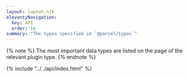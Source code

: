 ```yaml
---
layout: layout.njk
eleventyNavigation:
  key: API
  order: 14
summary: "The types specified in `@parcel/types`"
---
```


{% note %}
The most important data types are listed on the page of the relevant plugin type.
{% endnote %}

{% include "../../api/index.html" %}
